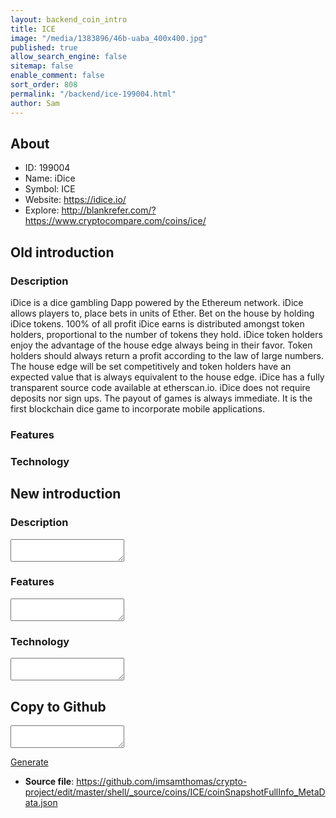 ```yaml
---
layout: backend_coin_intro
title: ICE
image: "/media/1383896/46b-uaba_400x400.jpg"
published: true
allow_search_engine: false
sitemap: false
enable_comment: false
sort_order: 808
permalink: "/backend/ice-199004.html"
author: Sam
---
```


## About

- ID: 199004
- Name: iDice
- Symbol: ICE
- Website: https://idice.io/
- Explore: http://blankrefer.com/?https://www.cryptocompare.com/coins/ice/


## Old introduction

### Description

<p>iDice is a dice gambling Dapp powered by the Ethereum network. iDice allows players to, place bets in units of Ether. Bet on the house by holding iDice tokens. 100% of all profit iDice earns is distributed amongst token holders, proportional to the number of tokens they hold. iDice token holders enjoy the advantage of the house edge always being in their favor. Token holders should always return a profit according to the law of large numbers. The house edge will be set competitively and token holders have an expected value that is always equivalent to the house edge. iDice has a fully transparent source code available at etherscan.io. iDice does not require deposits nor sign ups. The payout of games is always immediate. It is the first blockchain dice game to incorporate mobile applications.</p>

### Features


### Technology




## New introduction


### Description
<textarea id="meta_description" name="description"></textarea>

### Features
<textarea id="meta_features" name="features"></textarea>

### Technology
<textarea id="meta_technology" name="technology"></textarea>


## Copy to Github

<textarea id="coinsnapshotfullinfo_metadata"></textarea>

<a href="#gen" onclick="generateMetaDatJson()">Generate</a>

- **Source file**: <a href="https://github.com/imsamthomas/crypto-project/edit/master/shell/_source/coins/ICE/coinSnapshotFullInfo_MetaData.json">https://github.com/imsamthomas/crypto-project/edit/master/shell/_source/coins/ICE/coinSnapshotFullInfo_MetaData.json</a>

